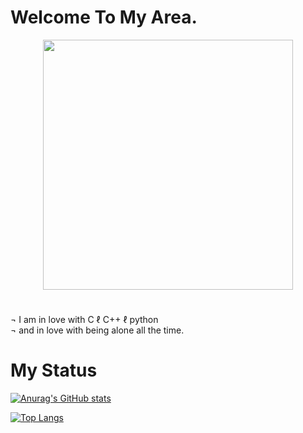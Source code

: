 # Welcome To My Area.

<div align="center" style="display: flex; justify-content: center; align-items: center;">
  <img src="https://cdn.discordapp.com/attachments/1182793367709560953/1199282290400968795/IMG_7690.png?ex=65c1f9ab&is=65af84ab&hm=bd51b7d2be1e99320e679cd7f40bca364b915ee9994b295d45ebeac6f565f691&" width="400">
</div>

#

¬  I am in love with C ℓ C++ ℓ python  
¬  and in love with being alone all the time.

#

# My Status 

[![Anurag's GitHub stats](https://github-readme-stats.vercel.app/api?username=0xL2r&theme=radical&show_icons=true)](https://github.com/anuraghazra/github-readme-stats)

[![Top Langs](https://github-readme-stats.vercel.app/api/top-langs/?username=0xL2r&theme=radical&show_icons=true)](https://github.com/anuraghazra/github-readme-stats)
